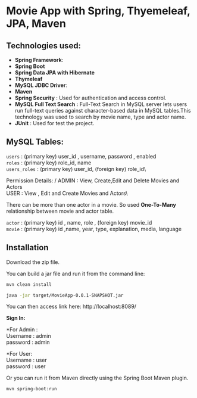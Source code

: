 # Movie App with Spring, Thyemeleaf, JPA, Maven

## Technologies used:

- **Spring Framework**:
- **Spring Boot**
- **Spring Data JPA with Hibernate**
- **Thymeleaf**
- **MySQL JDBC Driver**:
- **Maven**
- **Spring Security** : Used   for authentication and access control.
- **MySQL Full Text Search :** Full-Text Search in MySQL server lets users run full-text queries against character-based data in MySQL tables.This technology was used to search by movie name, type and actor name.
- **JUnit** : Used for test the  project.

##  MySQL Tables:

 `users` :    (primary key)  user_id , username, password , enabled\
 `roles` :   (primary key) role_id, name\
 `users_roles` : (primary key) user_id, (foreign key) role_id\
 

 Permission Details: /
 ADMIN  :    View, Create,Edit and Delete Movies and Actors\
 USER   :    View , Edit and Create Movies and Actors\
 
 
  There can be more than one actor in a movie.
 So used **One-To-Many**  relationship between movie and actor table.
 
  `actor` :    (primary key)  id , name, role , (foreign key) movie_id\
   `movie` :    (primary key)  id ,name, year, type, explanation, media, language
   


## Installation


Download the zip file.

You can build a jar file and run it from the command line:

```sh
mvn clean install
```
```sh
java -jar target/MovieApp-0.0.1-SNAPSHOT.jar
```

You can then access link here: http://localhost:8089/  

**Sign In:**

*For Admin :\
Username : admin\
password : admin

*For User:\
Username : user\
password : user

Or you can run it from Maven directly using the Spring Boot Maven plugin.


```sh
mvn spring-boot:run
```
